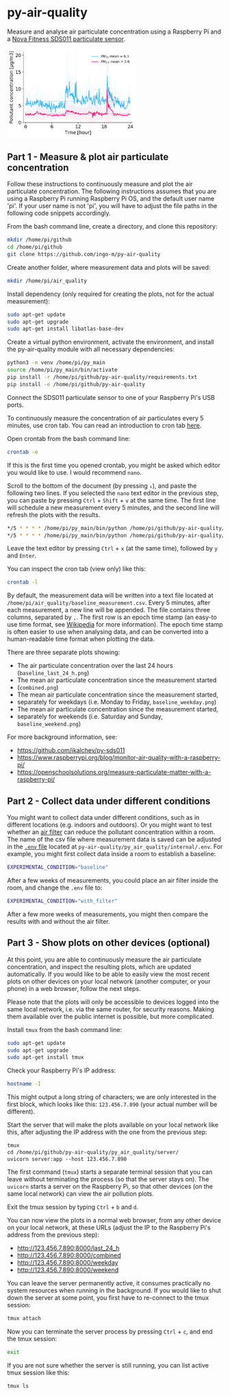 # py-air-quality
Measure and analyse air particulate concentration using a Raspberry Pi and a
[Nova Fitness SDS011 particulate sensor](https://www.berrybase.de/en/sensors-modules/gas-dust/nova-fitness-sds011-feinstaub-sensor-inkl.-usb-adapter).

<img src="py_air_quality/data/example_plot.png" width=300 align="centre" />

## Part 1 - Measure & plot air particulate concentration  

Follow these instructions to continuously measure and plot the air particulate
concentration. The following instructions assumes that you are using a Raspberry
Pi running Raspberry Pi OS, and the default user name 'pi'. If your user name is
not 'pi', you will have to adjust the file paths in the following code snippets
accordingly.

From the bash command line, create a directory, and clone this repository:
```bash
mkdir /home/pi/github
cd /home/pi/github
git clone https://github.com/ingo-m/py-air-quality
```

Create another folder, where measurement data and plots will be saved:
```bash
mkdir /home/pi/air_quality
```

Install dependency (only required for creating the plots, not for the actual
measurement):
```bash
sudo apt-get update
sudo apt-get upgrade
sudo apt-get install libatlas-base-dev
```

Create a virtual python environment, activate the environment, and install the
py-air-quality module with all necessary dependencies:
```bash
python3 -m venv /home/pi/py_main
source /home/pi/py_main/bin/activate
pip install -r /home/pi/github/py-air-quality/requirements.txt
pip install -e /home/pi/github/py-air-quality
```

Connect the SDS011 particulate sensor to one of your Raspberry Pi's USB ports.

To continuously measure the concentration of air particulates every 5 minutes,
use cron tab. You can read an introduction to cron tab [here](https://linuxiac.com/how-to-use-cron-to-schedule-tasks-the-complete-beginners-guide/).

Open crontab from the bash command line:
```bash
crontab -e
```

If this is the first time you opened crontab, you might be asked which editor
you would like to use. I would recommend `nano`.

Scroll to the bottom of the document (by pressing `↓`), and paste the following
two lines. If you selected the `nano` text editor in the previous step, you can
paste by pressing `Ctrl` + `Shift` + `v` at the same time. The first line will
schedule a new measurement every 5 minutes, and the second line will refresh the
plots with the results.
```bash
*/5 * * * * /home/pi/py_main/bin/python /home/pi/github/py-air-quality/py_air_quality/measurement/measurement.py
*/5 * * * * /home/pi/py_main/bin/python /home/pi/github/py-air-quality/py_air_quality/server/plot_pollution.py
```
Leave the text editor by pressing `Ctrl` + `x` (at the same time), followed by
`y` and `Enter`.

You can inspect the cron tab (view only) like this:
```bash
crontab -l
```

By default, the measurement data will be written into a text file located at
`/home/pi/air_quality/baseline_measurement.csv`. Every 5 minutes, after each
measurement, a new line will be appended. The file contains three columns,
separated by `,`. The first row is an epoch time stamp (an easy-to use time
format, see [Wikipedia](https://en.wikipedia.org/wiki/Epoch_(computing)) for
more information). The epoch time stamp is often easier to use when analysing
data, and can be converted into a human-readable time format when plotting the
data.

There are three separate plots showing:
- The air particulate concentration over the last 24 hours
(`baseline_last_24_h.png`)
- The mean air particulate concentration since the measurement started
- (`combined.png`)
- The mean air particulate concentration since the measurement started,
- separately for weekdays (i.e. Monday to Friday, `baseline_weekday.png`)
- The mean air particulate concentration since the measurement started,
- separately for weekends (i.e. Saturday and Sunday, `baseline_weekend.png`)

For more background information, see:
- https://github.com/ikalchev/py-sds011
- https://www.raspberrypi.org/blog/monitor-air-quality-with-a-raspberry-pi/
- https://openschoolsolutions.org/measure-particulate-matter-with-a-raspberry-pi/

## Part 2 - Collect data under different conditions

You might want to collect data under different conditions, such as in different
locations (e.g. indoors and outdoors). Or you might want to test whether an [air
filter](https://ge.philips.online/en/product/philips-ac2887-10-air-cleaner) can
reduce the pollutant concentration within a room. The name of the csv file where
measurement data is saved can be adjusted in the [`.env` file](https://github.com/ingo-m/py-air-quality/blob/filter/py_air_quality/internal/.env)
located at `py-air-quality/py_air_quality/internal/.env`. For example, you might
first collect data inside a room to establish a baseline:
```bash
EXPERIMENTAL_CONDITION="baseline"
```
After a few weeks of measurements, you could place an air filter inside the
room, and change the `.env` file to:
```bash
EXPERIMENTAL_CONDITION="with_filter"
```
After a few more weeks of measurements, you might then compare the results with
and without the air filter.

## Part 3 - Show plots on other devices (optional)

At this point, you are able to continuously measure the air particulate
concentration, and inspect the resulting plots, which are updated automatically.
If you would like to be able to easily view the most recent plots on other
devices on your local network (another computer, or your phone) in a web
browser, follow the next steps.

Please note that the plots will only be  accessible to devices logged into the
same local network, i.e. via the same router, for security reasons. Making them
available over the public internet is possible, but more complicated.

Install `tmux` from the bash command line:
```bash
sudo apt-get update
sudo apt-get upgrade
sudo apt-get install tmux
```

Check your Raspberry Pi's IP address:
```bash
hostname -I
```
This might output a long string of characters; we are only interested in the
first block, which looks like this: `123.456.7.890` (your actual number will be
different).

Start the server that will make the plots available on your local network like
this, after adjusting the IP address with the one from the previous step:
```
tmux
cd /home/pi/github/py-air-quality/py_air_quality/server/
uvicorn server:app --host 123.456.7.890
```
The first command (`tmux`) starts a separate terminal session that you can leave
without terminating the process (so that the server stays on). The `uvicorn`
starts a server on the Raspberry Pi, so that other devices (on the same local
network) can view the air pollution plots.

Exit the tmux session by typing `Ctrl` + `b` and `d`.

You can now view the plots in a normal web browser, from any other device on
your local network, at these URLs (adjust the IP to the Raspberry Pi's address
from the previous step):
- http://123.456.7.890:8000/last_24_h
- http://123.456.7.890:8000/combined
- http://123.456.7.890:8000/weekday
- http://123.456.7.890:8000/weekend

You can leave the server permanently active, it consumes practically no system
resources when running in the background. If you would like to shut down the
server at some point, you first have to re-connect to the tmux session:
```bash
tmux attach
```
Now you can terminate the server process by pressing `Ctrl` + `c`, and end the
tmux session:
```bash
exit
```

If you are not sure whether the server is still running, you can list active
tmux session like this:
```bash
tmux ls
```
